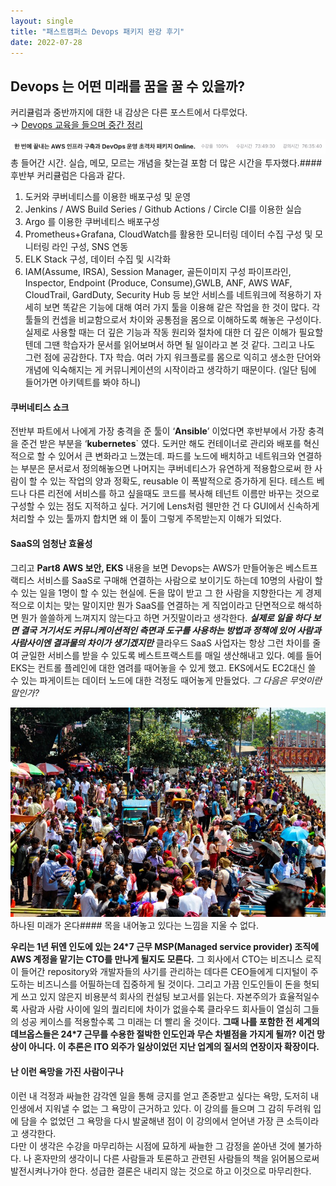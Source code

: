 ```yaml
---
layout: single
title: "패스트캠퍼스 Devops 패키지 완강 후기"
date: 2022-07-28
---
```


  ## Devops  는 어떤 미래를 꿈을 꿀 수 있을까?

커리큘럼과 중반까지에 대한 내 감상은 다른 포스트에서 다루었다.   
→ [Devops 교육을 들으며 중간 정리](https://medium.com/kangtaehun-io-devtory/devops-교육을-들으며-중간-정리-ae414001fe0e)

![](/assets/img/1*QJMgYDhVwIZMGKldqUSzvA.png)총 들어간 시간. 실습, 메모, 모르는 개념을 찾는걸 포함 더 많은 시간을 투자했다.#### 후반부 커리큘럼은 다음과 같다.

1. 도커와 쿠버네티스를 이용한 배포구성 및 운영
2. Jenkins / AWS Build Series / Github Actions / Circle CI를 이용한 실습
3. Argo 를 이용한 쿠버네티스 배포구성
4. Prometheus+Grafana, CloudWatch를 활용한 모니터링 데이터 수집 구성 및 모니터링 라인 구성, SNS 연동
5. ELK Stack 구성, 데이터 수집 및 시각화
6. IAM(Assume, IRSA), Session Manager, 골든이미지 구성 파이프라인, Inspector, Endpoint (Produce, Consume),GWLB, ANF, AWS WAF, CloudTrail, GardDuty, Security Hub 등 보안 서비스를 네트워크에 적용하기
자세히 보면 똑같은 기능에 대해 여러 가지 툴을 이용해 같은 작업을 한 것이 많다. 각 툴들의 컨셉을 비교함으로서 차이와 공통점을 몸으로 이해하도록 해놓은 구성이다. 실제로 사용할 때는 더 깊은 기능과 작동 원리와 절차에 대한 더 깊은 이해가 필요할 텐데 그땐 학습자가 문서를 읽어보며서 하면 될 일이라고 본 것 같다. 그리고 나도 그런 점에 공감한다. T자 학습. 여러 가지 워크플로를 몸으로 익히고 생소한 단어와 개념에 익숙해지는 게 커뮤니케이션의 시작이라고 생각하기 때문이다. (일단 팀에 들어가면 아키텍트를 봐야 하니)

#### 쿠버네티스 쇼크

전반부 파트에서 나에게 가장 충격을 준 툴이 ‘**Ansible**’ 이었다면 후반부에서 가장 충격을 준건 받은 부분을 ‘**kubernetes**` 였다. 도커만 해도 컨테이너로 관리와 배포를 혁신적으로 할 수 있어서 큰 변화라고 느꼈는데. 파드를 노드에 배치하고 네트워크와 연결하는 부분은 문서로서 정의해놓으면 나머지는 쿠버네티스가 유연하게 적용함으로써 한 사람이 할 수 있는 작업의 양과 정확도, reusable 이 폭발적으로 증가하게 된다. 테스트 베드나 다른 리전에 서비스를 하고 싶을때도 코드를 복사해 테넌트 이름만 바꾸는 것으로 구성할 수 있는 점도 지적하고 싶다. 거기에 Lens처럼 웬만한 건 다 GUI에서 신속하게 처리할 수 있는 툴까지 합치면 왜 이 툴이 그렇게 주목받는지 이해가 되었다.

#### SaaS의 엄청난 효율성

그리고 **Part8 AWS 보안, EKS** 내용을 보면 Devops는 AWS가 만들어놓은 베스트프랙티스 서비스를 SaaS로 구매해 연결하는 사람으로 보이기도 하는데 10명의 사람이 할 수 있는 일을 1명이 할 수 있는 현실에. 돈을 많이 받고 그 한 사람을 지향한다는 게 경제적으로 이치는 맞는 말이지만 뭔가 SaaS를 연결하는 게 직업이라고 단면적으로 해석하면 뭔가 쓸쓸하게 느껴지지 않는다고 하면 거짓말이라고 생각한다. ***실제로 일을 하다 보면 결국 거기서도 커뮤니케이션적인 측면과 도구를 사용하는 방법과 정책에 있어 사람과 사람사이엔 결과물의 차이가 생기겠지만*** 클라우드 SaaS 사업자는 항상 그런 차이를 줄여 균일한 서비스를 받을 수 있도록 베스트프랙스트를 매일 생산해내고 있다. 예를 들어 EKS는 컨트롤 플레인에 대한 염려를 때어놓을 수 있게 했고. EKS에서도 EC2대신 쓸 수 있는 파게이트는 데이터 노드에 대한 걱정도 때어놓게 만들었다. *그 다음은 무엇이란 말인가?*

![](/assets/img/1*sPqUS28LePtLsG0lXgxA4A.jpeg)하나된 미래가 온다#### 목을 내어놓고 있다는 느낌을 지울 수 없다.

**우리는 1년 뒤엔 인도에 있는 24*7 근무 MSP(Managed service provider) 조직에 AWS 계정을 맡기는 CTO를 만나게 될지도 모른다.** 그 회사에서 CTO는 비즈니스 로직이 들어간 repository와 개발자들의 사기를 관리하는 데다른 CEO들에게 디지털이 주도하는 비즈니스를 어필하는데 집중하게 될 것이다. 그리고 가끔 인도인들이 돈을 헛되게 쓰고 있지 않은지 비용분석 회사의 컨설팅 보고서를 읽는다. 자본주의가 효율적일수록 사람과 사람 사이에 일의 퀄리티에 차이가 없을수록 클라우드 회사들이 열심히 그들의 성공 케이스를 적용할수록 그 미래는 더 빨리 올 것이다. **그때 나를 포함한 전 세계의 데브옵스들은 24*7 근무를 수용한 절박한 인도인과 무슨 차별점을 가지게 될까? 이건 망상이 아니다. 이 추론은 ITO 외주가 일상이었던 지난 업계의 질서의 연장이자 확장이다.**

#### 난 이런 욕망을 가진 사람이구나

이런 내 걱정과 싸늘한 감각엔 일을 통해 긍지를 얻고 존중받고 싶다는 욕망, 도저히 내 인생에서 지워낼 수 없는 그 욕망이 근거하고 있다. 이 강의를 들으며 그 감히 두려워 입에 담을 수 없었던 그 욕망을 다시 발굴해낸 점이 이 강의에서 얻어낸 가장 큰 소득이라고 생각한다.   
 다만 이 생각은 수강을 마무리하는 시점에 묘하게 싸늘한 그 감정을 쏟아낸 것에 불가하다. 나 혼자만의 생각이니 다른 사람들과 토론하고 관련된 사람들의 책을 읽어봄으로써 발전시켜나가야 한다. 성급한 결론은 내리지 않는 것으로 하고 이것으로 마무리한다.

  